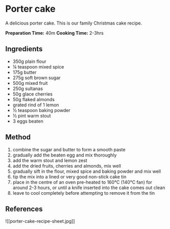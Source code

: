 # Porter cake

A delicious porter cake.  This is our family Christmas cake recipe.

**Preparation Time:** 40m
**Cooking Time:** 2-3hrs

## Ingredients

- 350g plain flour
- ¼ teaspoon mixed spice
- 175g butter
- 275g soft brown sugar
- 500g mixed fruit
- 250g sultanas
- 50g glace cherries
- 50g flaked almonds
- grated rind of 1 lemon
- ½ teaspoon baking powder
- ½ pint warm stout
- 3 eggs beaten

## Method
1. combine the sugar and butter to form a smooth paste
2. gradually add the beaten egg and mix thoroughly
3. add the warm stout and lemon zest
4. add the dried fruits, cherries and almonds, mix well
5. gradually sift in the flour, mixed spice and baking powder and mix well
6. tip the mix into a lined or very good non-stick cake tin
7. place in the centre of an oven pre-heated to 160°C (140°C fan) for around 2-3 hours, or until a knife inserted into the cake comes out clean 
8. leave to cool completely before attempting to remove it from the tin

## References

![[porter-cake-recipe-sheet.jpg]]





